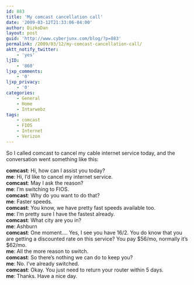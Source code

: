 ```yaml
---
id: 883
title: 'My comcast cancellation call'
date: '2009-03-12T21:33:06-04:00'
author: DizkoDan
layout: post
guid: 'http://www.cyberjunx.com/blog/?p=883'
permalink: /2009/03/12/my-comcast-cancellation-call/
aktt_notify_twitter:
    - 'yes'
ljID:
    - '860'
ljxp_comments:
    - '0'
ljxp_privacy:
    - '0'
categories:
    - General
    - Home
    - Intarwebz
tags:
    - comcast
    - FIOS
    - Internet
    - Verizon
---
```


So I called comcast to cancel my cable internet service today, and the conversation went something like this:

**comcast**: Hi, how can I assist you today?  
**me**: Hi, I’d like to cancel my internet service.  
**comcast**: May I ask the reason?  
**me**: I’m switching to FIOS.  
**comcast**: Why do you want to do that?  
**me**: Faster speeds.  
**comcast**: You know, we have pretty fast speeds available too.  
**me**: I’m pretty sure I have the fastest already.  
**comcast**: What city are you in?  
**me**: Ashburn  
**comcast**: One moment…. Yes, I see you have 16/2. You do know that you are getting a discounted rate on this service? You pay $56/mo, normally it’s $62/mo.  
**me**: All the more reason to switch.  
**comcast**: So there’s nothing we can do to keep you?  
**me**: No. I’ve already switched.  
**comcast**: Okay. You just need to return your router within 5 days.  
**me**: Thanks. Have a nice day.